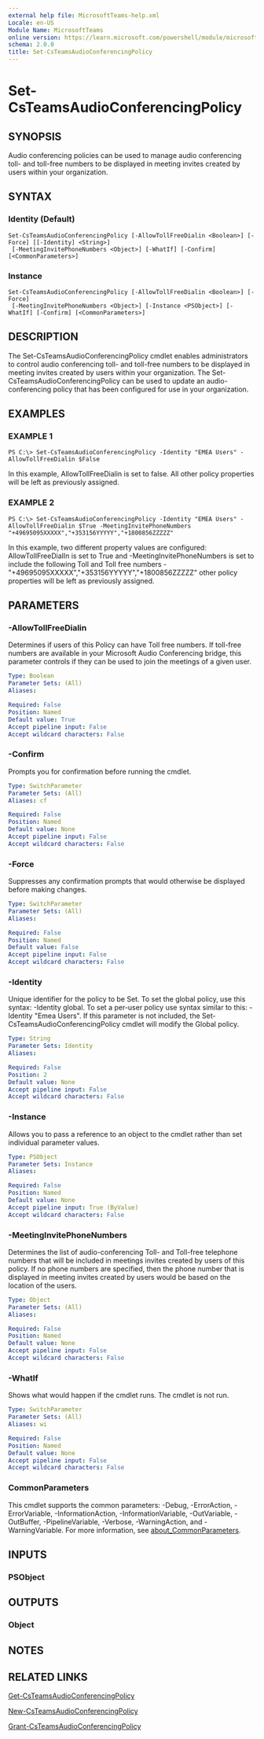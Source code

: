 ```yaml
---
external help file: MicrosoftTeams-help.xml
Locale: en-US
Module Name: MicrosoftTeams
online version: https://learn.microsoft.com/powershell/module/microsoftteams/set-csteamsaudioconferencingpolicy
schema: 2.0.0
title: Set-CsTeamsAudioConferencingPolicy
---
```


# Set-CsTeamsAudioConferencingPolicy

## SYNOPSIS

Audio conferencing policies can be used to manage audio conferencing toll- and toll-free numbers to be displayed in meeting invites created by users within your organization.

## SYNTAX

### Identity (Default)
```
Set-CsTeamsAudioConferencingPolicy [-AllowTollFreeDialin <Boolean>] [-Force] [[-Identity] <String>]
 [-MeetingInvitePhoneNumbers <Object>] [-WhatIf] [-Confirm] [<CommonParameters>]
```

### Instance
```
Set-CsTeamsAudioConferencingPolicy [-AllowTollFreeDialin <Boolean>] [-Force]
 [-MeetingInvitePhoneNumbers <Object>] [-Instance <PSObject>] [-WhatIf] [-Confirm] [<CommonParameters>]
```

## DESCRIPTION
The Set-CsTeamsAudioConferencingPolicy cmdlet enables administrators to control audio conferencing toll- and toll-free numbers to be displayed in meeting invites created by users within your organization. The Set-CsTeamsAudioConferencingPolicy can be used to update an audio-conferencing policy that has been configured for use in your organization.

## EXAMPLES

### EXAMPLE 1
```
PS C:\> Set-CsTeamsAudioConferencingPolicy -Identity "EMEA Users" -AllowTollFreeDialin $False
```

In this example, AllowTollFreeDialin is set to false. All other policy properties will be left as previously assigned.

### EXAMPLE 2
```
PS C:\> Set-CsTeamsAudioConferencingPolicy -Identity "EMEA Users" -AllowTollFreeDialin $True -MeetingInvitePhoneNumbers "+49695095XXXXX","+353156YYYYY","+1800856ZZZZZ"
```

In this example, two different property values are configured: AllowTollFreeDialIn is set to True and -MeetingInvitePhoneNumbers is set to include the following Toll and Toll free numbers - "+49695095XXXXX","+353156YYYYY","+1800856ZZZZZ" other policy properties will be left as previously assigned.

## PARAMETERS

### -AllowTollFreeDialin
Determines if users of this Policy can have Toll free numbers. If toll-free numbers are available in your Microsoft Audio Conferencing bridge, this parameter controls if they can be used to join the meetings of a given user.

```yaml
Type: Boolean
Parameter Sets: (All)
Aliases:

Required: False
Position: Named
Default value: True
Accept pipeline input: False
Accept wildcard characters: False
```

### -Confirm
Prompts you for confirmation before running the cmdlet.

```yaml
Type: SwitchParameter
Parameter Sets: (All)
Aliases: cf

Required: False
Position: Named
Default value: None
Accept pipeline input: False
Accept wildcard characters: False
```

### -Force
Suppresses any confirmation prompts that would otherwise be displayed before making changes.

```yaml
Type: SwitchParameter
Parameter Sets: (All)
Aliases:

Required: False
Position: Named
Default value: False
Accept pipeline input: False
Accept wildcard characters: False
```

### -Identity
Unique identifier for the policy to be Set. To set the global policy, use this syntax: -Identity global. To set a per-user policy use syntax similar to this: -Identity "Emea Users".
If this parameter is not included, the Set-CsTeamsAudioConferencingPolicy cmdlet will modify the Global policy.

```yaml
Type: String
Parameter Sets: Identity
Aliases:

Required: False
Position: 2
Default value: None
Accept pipeline input: False
Accept wildcard characters: False
```

### -Instance
Allows you to pass a reference to an object to the cmdlet rather than set individual parameter values.

```yaml
Type: PSObject
Parameter Sets: Instance
Aliases:

Required: False
Position: Named
Default value: None
Accept pipeline input: True (ByValue)
Accept wildcard characters: False
```

### -MeetingInvitePhoneNumbers
Determines the list of audio-conferencing Toll- and Toll-free telephone numbers that will be included in meetings invites created by users of this policy. If no phone numbers are specified, then the phone number that is displayed in meeting invites created by users would be based on the location of the users.

```yaml
Type: Object
Parameter Sets: (All)
Aliases:

Required: False
Position: Named
Default value: None
Accept pipeline input: False
Accept wildcard characters: False
```

### -WhatIf
Shows what would happen if the cmdlet runs.
The cmdlet is not run.

```yaml
Type: SwitchParameter
Parameter Sets: (All)
Aliases: wi

Required: False
Position: Named
Default value: None
Accept pipeline input: False
Accept wildcard characters: False
```

### CommonParameters
This cmdlet supports the common parameters: -Debug, -ErrorAction, -ErrorVariable, -InformationAction, -InformationVariable, -OutVariable, -OutBuffer, -PipelineVariable, -Verbose, -WarningAction, and -WarningVariable. For more information, see [about_CommonParameters](https://go.microsoft.com/fwlink/?LinkID=113216).

## INPUTS

### PSObject
## OUTPUTS

### Object
## NOTES

## RELATED LINKS

[Get-CsTeamsAudioConferencingPolicy](https://learn.microsoft.com/powershell/module/microsoftteams/get-csteamsaudioconferencingpolicy)

[New-CsTeamsAudioConferencingPolicy](https://learn.microsoft.com/powershell/module/microsoftteams/new-csteamsaudioconferencingpolicy)

[Grant-CsTeamsAudioConferencingPolicy](https://learn.microsoft.com/powershell/module/microsoftteams/grant-csteamsaudioconferencingpolicy)
